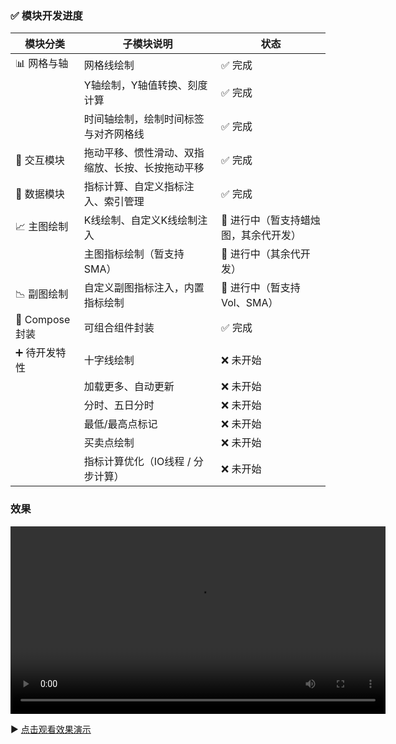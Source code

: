 
### ✅ 模块开发进度

| 模块分类       | 子模块说明                    | 状态                   |
|----------------|--------------------------|----------------------|
| 📊 网格与轴     | 网格线绘制                    | ✅ 完成                 |
|                | Y轴绘制，Y轴值转换、刻度计算          | ✅ 完成                 |
|                | 时间轴绘制，绘制时间标签与对齐网格线       | ✅ 完成                 |
| 🎯 交互模块     | 拖动平移、惯性滑动、双指缩放、长按、长按拖动平移 | ✅ 完成                 |
| 🧠 数据模块     | 指标计算、自定义指标注入、索引管理        | ✅ 完成                 |
| 📈 主图绘制     | K线绘制、自定义K线绘制注入           | 🚧 进行中（暂支持蜡烛图，其余代开发） |
|                | 主图指标绘制（暂支持 SMA）          | 🚧 进行中（其余代开发）        |
| 📉 副图绘制     | 自定义副图指标注入，内置指标绘制         | 🚧 进行中（暂支持 Vol、SMA）  |
| 🧩 Compose封装  | 可组合组件封装                  | ✅ 完成                 |
| ➕ 待开发特性   | 十字线绘制                    | ❌ 未开始                |
|                | 加载更多、自动更新                | ❌ 未开始                |
|                | 分时、五日分时                  | ❌ 未开始                |
|                | 最低/最高点标记                 | ❌ 未开始                |
|                | 买卖点绘制                    | ❌ 未开始                |
|                | 指标计算优化（IO线程 / 分步计算）      | ❌ 未开始                |

### 效果
<video src="doc/557_1751764366.mp4" controls width="600">
  您的浏览器不支持 video 标签。
</video>


▶️ [点击观看效果演示](doc/557_1751764366.mp4)